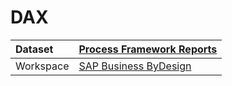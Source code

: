 



# DAX

|Dataset|[Process Framework Reports](./../Process-Framework-Reports.md)|
| :--- | :--- |
|Workspace|[SAP Business ByDesign](../../Workspaces/SAP-Business-ByDesign.md)|
